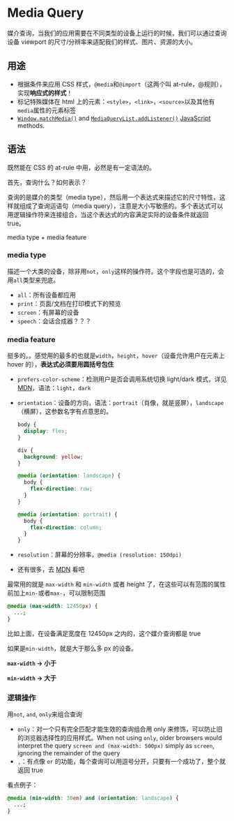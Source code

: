 # Media Query

媒介查询，当我们的应用需要在不同类型的设备上运行的时候，我们可以通过查询设备 viewport 的尺寸/分辨率来适配我们的样式、图片、资源的大小。

## 用途

- 根据条件来应用 CSS 样式，`@media`和`@import`（这两个叫 at-rule，@规则），实现**响应式的样式**！
- 标记特殊媒体在 html 上的元素：`<style>`，`<link>`，`<source>`以及其他有`media`属性的元素标签
- [`Window.matchMedia()`](https://developer.mozilla.org/en-US/docs/Web/API/Window/matchMedia) and [`MediaQueryList.addListener()`](https://developer.mozilla.org/en-US/docs/Web/API/MediaQueryList/addListener) [JavaScript](https://developer.mozilla.org/en-US/docs/Web/JavaScript) methods.

## 语法

既然能在 CSS 的 at-rule 中用，必然是有一定语法的。

首先，查询什么？如何表示？

查询的是媒介的类型（media type），然后用一个表达式来描述它的尺寸特性，这样就组成了查询运语句（media query），注意是大小写敏感的。多个表达式可以用逻辑操作符来连接组合，当这个表达式的内容满足实际的设备条件就返回 true。

media type + media feature

### media type

描述一个大类的设备，除非用`not`，`only`这样的操作符。这个字段也是可选的，会用`all`类型来兜底。

- `all`：所有设备都应用
- `print`：页面/文档在打印模式下的预览
- `screen`：有屏幕的设备
- `speech`：会话合成器？？？

### media feature

挺多的。。感觉用的最多的也就是`width`，`height`，`hover`（设备允许用户在元素上 hover 的），**表达式必须要用圆括号包住**

- `prefers-color-scheme`：检测用户是否会调用系统切换 light/dark 模式，详见 [MDN](https://developer.mozilla.org/en-US/docs/Web/CSS/@media/prefers-color-scheme)，语法：`light`，`dark`

- `orientation`：设备的方向，语法：`portrait`（肖像，就是竖屏），`landscape`（横屏），这参数名字有点意思的。

  ```css
  body {
    display: flex;
  }

  div {
    background: yellow;
  }

  @media (orientation: landscape) {
    body {
      flex-direction: row;
    }
  }

  @media (orientation: portrait) {
    body {
      flex-direction: column;
    }
  }
  ```

- `resolution`：屏幕的分辨率，`@media (resolution: 150dpi) `

- 还有很多，去 [MDN](https://developer.mozilla.org/en-US/docs/Web/CSS/Media_Queries/Using_media_queries) 看吧

最常用的就是 `max-width` 和 `min-width` 或者 height 了，在这些可以有范围的属性前加上`min-`或者`max-`，可以限制范围

```css
@media (max-width: 12450px) {
  ...;
}
```

比如上面，在设备满足宽度在 12450px 之内的，这个媒介查询都是 true

如果是`min-width`，就是大于那么多 px 的设备。

**`max-width` -> 小于**

**`min-width` -> 大于**

### 逻辑操作

用`not`, `and`, `only`来组合查询

- `only`：对一个只有完全匹配才能生效的查询组合用 only 来修饰，可以防止旧的浏览器选择性的应用样式。When not using `only`, older browsers would interpret the query `screen and (max-width: 500px)` simply as `screen`, ignoring the remainder of the query
- `,`：有点像 `or` 的功能，每个查询可以用逗号分开，只要有一个成功了，整个就返回 true

看点例子：

```css
@media (min-width: 30em) and (orientation: landscape) {
  ...;
}
```
